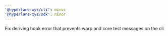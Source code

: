 ```yaml
---
'@hyperlane-xyz/cli': minor
'@hyperlane-xyz/sdk': minor
---
```


Fix deriving hook error that prevents warp and core test messages on the cli

